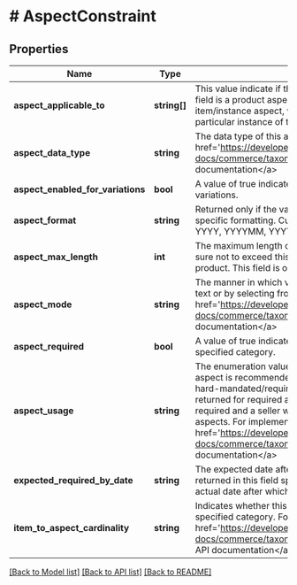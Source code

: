 # # AspectConstraint

## Properties

Name | Type | Description | Notes
------------ | ------------- | ------------- | -------------
**aspect_applicable_to** | **string[]** | This value indicate if the aspect identified by the aspects.localizedAspectName field is a product aspect (relevant to catalog products in the category) or an item/instance aspect, which is an aspect whose value will vary based on a particular instance of the product. | [optional]
**aspect_data_type** | **string** | The data type of this aspect. For implementation help, refer to &lt;a href&#x3D;&#39;https://developer.ebay.com/api-docs/commerce/taxonomy/types/txn:AspectDataTypeEnum&#39;&gt;eBay API documentation&lt;/a&gt; | [optional]
**aspect_enabled_for_variations** | **bool** | A value of true indicates that this aspect can be used to help identify item variations. | [optional]
**aspect_format** | **string** | Returned only if the value of aspectDataType identifies a data type that requires specific formatting. Currently, this field provides formatting hints as follows: DATE: YYYY, YYYYMM, YYYYMMDD NUMBER: int32, double | [optional]
**aspect_max_length** | **int** | The maximum length of the item/instance aspect&#39;s value. The seller must make sure not to exceed this length when specifying the instance aspect&#39;s value for a product. This field is only returned for instance aspects. | [optional]
**aspect_mode** | **string** | The manner in which values of this aspect must be specified by the seller (as free text or by selecting from available options). For implementation help, refer to &lt;a href&#x3D;&#39;https://developer.ebay.com/api-docs/commerce/taxonomy/types/txn:AspectModeEnum&#39;&gt;eBay API documentation&lt;/a&gt; | [optional]
**aspect_required** | **bool** | A value of true indicates that this aspect is required when offering items in the specified category. | [optional]
**aspect_usage** | **string** | The enumeration value returned in this field will indicate if the corresponding aspect is recommended or optional. Note: This field is always returned, even for hard-mandated/required aspects (where aspectRequired: true). The value returned for required aspects will be RECOMMENDED, but they are actually required and a seller will be blocked from listing or revising an item without these aspects. For implementation help, refer to &lt;a href&#x3D;&#39;https://developer.ebay.com/api-docs/commerce/taxonomy/types/txn:AspectUsageEnum&#39;&gt;eBay API documentation&lt;/a&gt; | [optional]
**expected_required_by_date** | **string** | The expected date after which the aspect will be required. Note: The value returned in this field specifies only an approximate date, which may not reflect the actual date after which the aspect is required. | [optional]
**item_to_aspect_cardinality** | **string** | Indicates whether this aspect can accept single or multiple values for items in the specified category. For implementation help, refer to &lt;a href&#x3D;&#39;https://developer.ebay.com/api-docs/commerce/taxonomy/types/txn:ItemToAspectCardinalityEnum&#39;&gt;eBay API documentation&lt;/a&gt; | [optional]

[[Back to Model list]](../../README.md#models) [[Back to API list]](../../README.md#endpoints) [[Back to README]](../../README.md)
